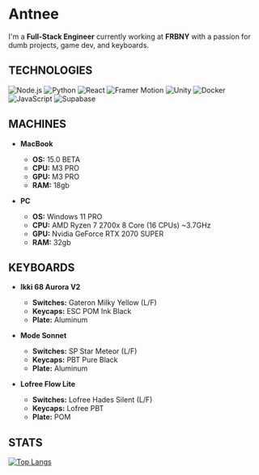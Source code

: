 # Antnee
I'm a **Full-Stack Engineer** currently working at **FRBNY** with a passion for dumb projects, game dev, and keyboards.

## TECHNOLOGIES
![Node.js](https://img.shields.io/badge/Node.js-339933?style=for-the-badge&logo=nodedotjs&logoColor=white)
![Python](https://img.shields.io/badge/Python-3776AB?style=for-the-badge&logo=python&logoColor=white)
![React](https://img.shields.io/badge/React-61DAFB?style=for-the-badge&logo=react&logoColor=black)
![Framer Motion](https://img.shields.io/badge/Framer_Motion-black?style=for-the-badge&logo=framer&logoColor=blue)
![Unity](https://img.shields.io/badge/Unity-000000?style=for-the-badge&logo=unity&logoColor=white)
![Docker](https://img.shields.io/badge/Docker-2496ED?style=for-the-badge&logo=docker&logoColor=white)
![JavaScript](https://img.shields.io/badge/JavaScript-F7DF1E?style=for-the-badge&logo=javascript&logoColor=black)
![Supabase](https://img.shields.io/badge/Supabase-3ECF8E?style=for-the-badge&logo=supabase&logoColor=white)

## MACHINES
* **MacBook**
  - **OS:** 15.0 BETA
  - **CPU:** M3 PRO
  - **GPU:** M3 PRO
  - **RAM:** 18gb

* **PC**
  - **OS:** Windows 11 PRO
  - **CPU:** AMD Ryzen 7 2700x 8 Core (16 CPUs) ~3.7GHz
  - **GPU:** Nvidia GeForce RTX 2070 SUPER
  - **RAM:** 32gb

## KEYBOARDS
* **Ikki 68 Aurora V2**
  - **Switches:** Gateron Milky Yellow (L/F)
  - **Keycaps:** ESC POM Ink Black
  - **Plate:** Aluminum
 
* **Mode Sonnet**
  - **Switches:** SP Star Meteor (L/F)
  - **Keycaps:** PBT Pure Black
  - **Plate:** Aluminum
 
* **Lofree Flow Lite**
  - **Switches:** Lofree Hades Silent (L/F)
  - **Keycaps:** Lofree PBT
  - **Plate:** POM

## STATS
[![Top Langs](https://github-readme-stats.vercel.app/api/top-langs/?username=alachhman&theme=transparent)](https://github.com/anuraghazra/github-readme-stats)
